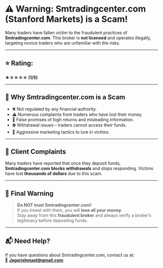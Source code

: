 # ⚠️ Warning: Smtradingcenter.com (Stanford Markets) is a Scam!

Many traders have fallen victim to the fraudulent practices of **Smtradingcenter.com**. This broker is **not licensed** and operates illegally, targeting novice traders who are unfamiliar with the risks.

---

## ⭐ Rating:
**★☆☆☆☆ (1/5)**

---

## 🚨 Why Smtradingcenter.com is a Scam

- ❌ Not regulated by any financial authority.  
- ⚠️ Numerous complaints from traders who have lost their money.  
- 🧪 False promises of high returns and misleading information.  
- ⛔ Withdrawal issues – traders cannot access their funds.  
- 🎯 Aggressive marketing tactics to lure in victims.  

---

## 📣 Client Complaints

Many traders have reported that once they deposit funds, **Smtradingcenter.com blocks withdrawals** and stops responding. Victims have lost **thousands of dollars** due to this scam.

---

## 🚫 Final Warning

> **Do NOT trust Smtradingcenter.com!**  
> If you invest with them, you will **lose all your money**.  
> Stay away from this **fraudulent broker** and always verify a broker’s legitimacy before depositing funds.

---

## 📬 Need Help?

If you have questions about Smtradingcenter.com, contact us at:  
📧 **Jagorishmael@gmail.com**
